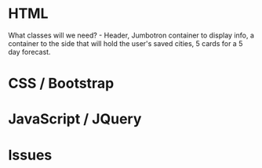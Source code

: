 # HTML

What classes will we need? - Header, Jumbotron container to display info, a container to the side that will hold the user's saved cities, 5 cards for a 5 day forecast.










# CSS / Bootstrap












# JavaScript / JQuery












# Issues